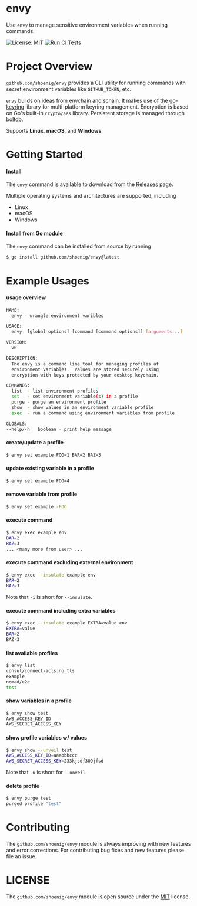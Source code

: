 envy
====

Use `envy` to manage sensitive environment variables when running commands.

[![License: MIT](https://img.shields.io/badge/License-MIT-yellow.svg)](https://opensource.org/licenses/MIT)
[![Run CI Tests](https://github.com/shoenig/envy/actions/workflows/ci.yaml/badge.svg)](https://github.com/shoenig/envy/actions/workflows/ci.yaml)

# Project Overview

`github.com/shoenig/envy` provides a CLI utility for running commands with secret
environment variables like `GITHUB_TOKEN`, etc.

`envy` builds on ideas from [envchain](https://github.com/sorah/envchain) and [schain](https://github.com/evanphx/schain).
It makes use of the [go-keyring](https://github.com/zalando/go-keyring) library for multi-platform keyring management.
Encryption is based on Go's built-in `crypto/aes` library.
Persistent storage is managed through [boltdb](https://github.com/etcd-io/bbolt).

Supports **Linux**, **macOS**, and **Windows**

# Getting Started

#### Install

The `envy` command is available to download from the [Releases](https://github.com/shoenig/envy/releases) page.

Multiple operating systems and architectures are supported, including

- Linux
- macOS
- Windows

#### Install from Go module

The `envy` command can be installed from source by running

```bash
$ go install github.com/shoenig/envy@latest
```

# Example Usages

#### usage overview

```bash
NAME:
  envy - wrangle environment varibles

USAGE:
  envy  [global options] [command [command options]] [arguments...]

VERSION:
  v0

DESCRIPTION:
  The envy is a command line tool for managing profiles of
  environment variables.  Values are stored securely using
  encryption with keys protected by your desktop keychain.

COMMANDS:
  list  - list environment profiles
  set   - set environment variable(s) in a profile
  purge - purge an environment profile
  show  - show values in an environment variable profile
  exec  - run a command using environment variables from profile

GLOBALS:
--help/-h   boolean - print help message
```

#### create/update a profile

```bash
$ envy set example FOO=1 BAR=2 BAZ=3
```

#### update existing variable in a profile

```bash
$ envy set example FOO=4
```

#### remove variable from profile

```bash
$ envy set example -FOO
```

#### execute command

```bash
$ envy exec example env
BAR=2
BAZ=3
... <many more from user> ...
```

#### execute command excluding external environment

```bash
$ envy exec --insulate example env
BAR=2
BAZ=3
```

Note that `-i` is short for `--insulate`.

#### execute command including extra variables

```bash
$ envy exec --insulate example EXTRA=value env
EXTRA=value
BAR=2
BAZ-3
```

#### list available profiles

```bash
$ envy list
consul/connect-acls:no_tls
example
nomad/e2e
test
```

#### show variables in a profile

```bash
$ envy show test
AWS_ACCESS_KEY_ID
AWS_SECRET_ACCESS_KEY
```

#### show profile variables w/ values

```bash
$ envy show --unveil test
AWS_ACCESS_KEY_ID=aaabbbccc
AWS_SECRET_ACCESS_KEY=233kjsdf309jfsd
```

Note that `-u` is short for `--unveil`.

#### delete profile

```bash
$ envy purge test
purged profile "test"
```

# Contributing

The `github.com/shoenig/envy` module is always improving with new features
and error corrections. For contributing bug fixes and new features please file
an issue.

# LICENSE

The `github.com/shoenig/envy` module is open source under the [MIT](LICENSE) license.
